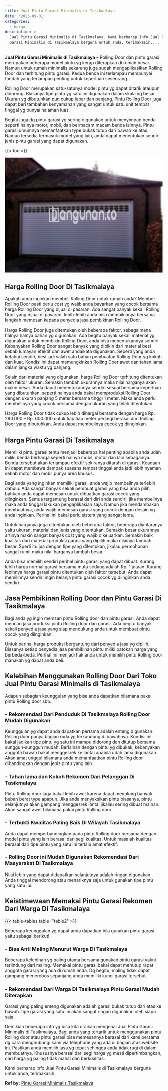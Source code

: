 ```yaml
---
title: Jual Pintu Garasi Minimalis di Tasikmalaya
date: '2025-09-01'
categories:
  - harga
description: >-
  Jual Pintu Garasi Minimalis di Tasikmalaya. Kami berharap Info Jual Pintu
  Garasi Minimalis di Tasikmalaya berguna untuk anda, terimakasih....
---
```


**Jual Pintu Garasi Minimalis di Tasikmalaya** – Rolling Door dan pintu garasi merupakan beberapa model pintu yg kerap diterapkan di rumah besar. Namun untuk rumah minimalis sekarang juga sudah mengaplikasikan Rolling Door dan terhitung pintu garasi. Kedua benda ini terlampau mempunyai faedah yang terlampau penting untuk keperluan seseorang.

Rolling Door merupakan satu-satunya model pintu yg dapat ditarik ataupun didorong. Biasanya tipe pintu yg satu ini digunakan dalam skala yg besar. Ukuran yg dibutuhkan pun cukup lebar dan panjang. Pintu Rolling Door juga dapat beri tambahan kenyamanan yang sangat untuk satu unit tempat tinggal yg punyai halaman luas.

Begitu juga dg pintu garasi yg sering digunakan untuk menyimpan benda seperti halnya motor, mobil, dan bermacam macam benda lainnya. Pintu garasi umumnya memanfaatkan type bukak tutup dari bawah ke atas. Namun tersedia termasuk model yang lain, anda dapat menentukan sendiri jenis pintu garasi yang dapat digunakan.

{{< toc >}}

![Jual Pintu Garasi Minimalis di Tasikmalaya](/images/pintu-garasi-27.png)

## Harga Rolling Door Di Tasikmalaya

Apakah anda inginkan membeli Rolling Door untuk rumah anda? Membeli Rolling Door pasti perlu cost yg wajib anda bayarkan yang cocok bersama harga Rolling Door yang dijual di pasaran. Ada sangat banyak sekali Rolling Door yang dijual di pasaran, lebih-lebih anda bisa membikinnya bersama langkah memesan kepada penyedia jasa pembikinan Rolling Door.

Harga Rolling Door juga ditentukan oleh beberapa faktor, sebagaimana halnya halnya bahan yg digunakan. Ada begitu banyak sekali material yg digunakan untuk membikin Rolling Door, anda bisa menentukannya sendiri. Kebanyakan Rolling Door sangat banyak yang dibikin dari material besi sebab lumayan efektif dan awet andaikata digunakan. Seperti yang anda ketahui sendiri, besi jadi salah satu bahan pembuatan Rolling Door yg kokoh dan kuat. Kondisi ini dapat memungkinkan Rolling Door awet dan tahan lama dalam jangka waktu yg panjang.

Selain dari material yang digunakan, harga Rolling Door terhitung ditentukan oleh faktor ukuran. Semakin tambah ukurannya maka nilai harganya akan makin besar. Anda dapat menentukannya sendiri sesuai bersama keperluan yang dibutuhkan. seperti halnya anda bakal memproduksi Rolling Door dengan ukuran panjang 5 meter bersama tinggi 1 meter. Maka anda perlu membelinya yang cocok bersama dengan ukuran yang telah ditentukan.

Harga Rolling Door tidak cukup lebih dihargai bersama dengan harga Rp. 290.000 – Rp. 600.000 untuk tiap tiap meter persegi berasal dari Rolling Door yang dibutuhkan. Anda dapat membelinya cocok yg diinginkan.

## Harga Pintu Garasi Di Tasikmalaya

Memiliki pintu garasi tentu menjadi beberapa hal penting apabila anda udah miliki benda berharga seperti halnya mobil, motor dan lain sebagainya. Benda tersebut akan terlampau efektif sekiranya ditaruh di garasi. Keadaan ini dapat membawa dampak suasana tempat tinggal anda jadi lebih nyaman sebab motor dan mobil punya area khusus.

Bagi anda yang inginkan memiliki garasi, anda wajib membelinya terlebih dahulu. Ada sangat banyak sekali pembuat garasi yang bisa anda pilih, bahkan anda dapat memesan untuk dibuatkan garasi cocok yang diinginkan. Semua tergantung berasal dari diri anda sendiri, jika membelinya maka anda tinggal lakukan pengaplikasian saja. Namun jika mendambakan membuatnya, anda wajib memesan garasi yang cocok dengan desain yg anda inginkan. Perihal ini bakal perlu sistem yang sangat lama.

Untuk harganya juga ditentukan oleh beberapa faktor, beberapa diantaranya yaitu ukuran, material dan jenis yang ditentukan. Semakin besar ukurannya artinya makin sangat banyak cost yang wajib dikeluarkan. Semakin baik kualitas dari material produksi garasi yang dipilih maka nilainya tambah besar. Sperti itu jua dengan tipe yang ditentukan, jikalau permohonan sangat rumit maka nilai harganya tambah besar.

Anda bisa memilih sendiri perihal pintu garasi yang dapat dibuat. Kurang lebih harga normal garasi bersama mutu sedang adalah Rp. 1 jutaan. Kurang lebihnya harga garasi pintu ditentukan oleh faktor tersebut. Anda dapat memilihnya sendiri ingin belanja pintu garasi cocok yg diinginkan anda sendiri.

## Jasa Pembikinan Rolling Door dan Pintu Garasi Di Tasikmalaya

Bagi anda yg ingin memsan pintu Rolling door dan pintu garasi. Anda dapat mencari jasa produksi pintu Rolling door dan garasi. Ada begitu banyak sekali penyedia jasa yang siap mendukung anda untuk membuat pintu cocok yang diinginkan.

Untuk perihal harga produksi bergantung dari penyedia jasa yg dipilih. Biasanya setiap penyedia jasa pembikinan pintu miliki patokan harga yang berbeda-beda. Perihal ini menjadi hak anda untuk memilih pintu Rolling door manakah yg dapat anda beli.

## Kelebihan Menggunakan Rolling Door Dari Toko Jual Pintu Garasi Minimalis di Tasikmalaya

Adapun sebagian keunggulan yang bisa anda dapatkan bilamana pakai pintu Rolling door sbb.

### \- Rekomendasi Dari Penduduk Di Tasikmalaya Rolling Door Mudah Digunakan

Keunggulan yg dapat anda dapatkan pertama adalah enteng digunakan. Rolling door punya bagian roda yg terkandung di bawahnya. Kondisi ini bakal jadikan tipe pintu yg satu ini mampu didorong dan ditutup bersama sungguh-sungguh mudah. Berlainan dengan pintu yg dibukak, kebanyakan anggota bawah bakal menggesrek ke lantai apabila udah lama digunakan. Akan amat unggul bilamana anda memanfaatkan pintu Rolling door dibandingkan dengan jenis pintu yang lain.

### \- Tahan lama dan Kokoh Rekomen Dari Pelanggan Di Tasikmalaya

Pintu Rolling door juga bakal lebih awet karena dapat menolong banyak beban berat type apapun. Jika anda menyaksikan pintu biasanya, pintu selanjutnya akan gampang menggesrek lantai jikalau sering dibuat mainan. Akan sangat awet bilamana pakai pintu Rolling door.

### \- Terbukti Kwalitas Paling Baik Di Wilayah Tasikmalaya

Anda dapat memperbandingkan pada pintu Rolling door bersama dengan model pintu yang lain berasal dari segi kualitas. Untuk masalah kualitas berasal dari tipe pintu yang satu ini terlalu amat efektif.

### \- Rolling Door ini Mudah Digunakan Rekomendasi Dari Masyarakat Di Tasikmalaya

Nilai lebih yang dapat didapatkan selanjutnya adalah ringan digunakan. Anda tinggal mendorong atau menariknya saja untuk gunakan tipe pintu yang satu ini.

## Keistimewaan Memakai Pintu Garasi Rekomen Dari Warga Di Tasikmalaya

{{< table-tables table="table2" >}}

Beberapa keunggulan yg dapat anda dapatkan bila gunakan pintu garasi yaitu sebagai berikut!

### \- Bisa Anti Maling Menurut Warga Di Tasikmalaya

Beberapa kelebihan yg paling utama bersama gunakan pintu garasi yakni terlindung dari maling. Memakai pintu garasi bakal dapat menutup rapat anggota garasi yang ada di rumah anda. Dg begitu, maling tidak dapat gampang menerobos sepanjang anda memiliki kunci garasi tersebut.

### \- Rekomendasi Dari Warga Di Tasikmalaya Pintu Garasi Mudah Diterapkan

Garasi yang paling enteng digunakan adalah garasi bukak tutup dari atas ke bawah. tipe garasi yang satu ini akan sangat ringan digunakan oleh siapa saja.

Demikian beberapa info yg bisa kita uraikan mengenai Jual Pintu Garasi Minimalis di Tasikmalaya. Bagi anda yang tertarik untuk menggunakan pintu Rolling door atau pintu garasi bisa memesannya berasal dari kami bersama dg cara menghubungi kami via telephone yang ada di bagian atas website ini. Pastikan anda memilih jasa yg tepat sehingga anda tidak rugi di dalam membuatnya. Khususnya berasal dari segi harga yg mesti dipertimbangkan, cari harga yg paling tidak mahal dan berkualitas.

Kami berharap Info Jual Pintu Garasi Minimalis di Tasikmalaya berguna untuk anda, terimakasih.

**Ref by:** [Pintu Garasi Minimalis Tasikmalaya](https://id.wikipedia.org/wiki/Pintu)
